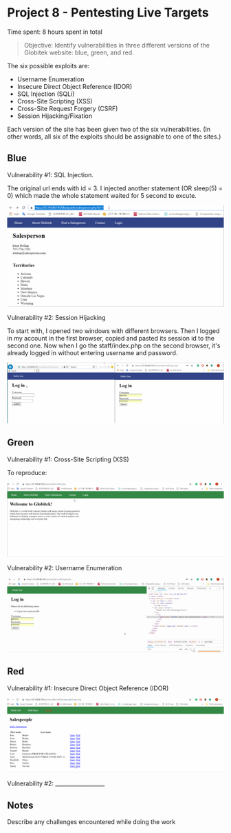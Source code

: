 # Project 8 - Pentesting Live Targets

Time spent: 8 hours spent in total

> Objective: Identify vulnerabilities in three different versions of the Globitek website: blue, green, and red.

The six possible exploits are:
* Username Enumeration
* Insecure Direct Object Reference (IDOR)
* SQL Injection (SQLi)
* Cross-Site Scripting (XSS)
* Cross-Site Request Forgery (CSRF)
* Session Hijacking/Fixation

Each version of the site has been given two of the six vulnerabilities. (In other words, all six of the exploits should be assignable to one of the sites.)

## Blue

Vulnerability #1: SQL Injection.

The original url ends with id = 3. I injected another statement (OR sleep(5) = 0) which made the whole statement waited for 5 second to excute.

![](sql_injection.gif)




Vulnerability #2: Session Hijacking

To start with, I opened two windows with different browsers. Then I logged in my account in the first browser, copied and pasted its session id to the second one. Now when I go the staff/index.php on the second browser, it's already logged in without entering username and password.


![](sessionid.gif)


## Green

Vulnerability #1: Cross-Site Scripting (XSS)


To reproduce: <script> alert ("THIS IS AN ALERT"); </script>


![](xss.gif)

Vulnerability #2: Username Enumeration

![](username.gif)


## Red

Vulnerability #1: Insecure Direct Object Reference (IDOR)

![](IDOR.gif)

Vulnerability #2: __________________


## Notes

Describe any challenges encountered while doing the work
